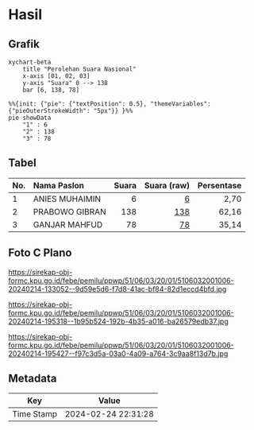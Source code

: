 # Hasil

## Grafik

```mermaid
xychart-beta
    title "Perolehan Suara Nasional"
    x-axis [01, 02, 03]
    y-axis "Suara" 0 --> 138
    bar [6, 138, 78]
```

```mermaid
%%{init: {"pie": {"textPosition": 0.5}, "themeVariables": {"pieOuterStrokeWidth": "5px"}} }%%
pie showData
    "1" : 6
    "2" : 138
    "3" : 78
```

## Tabel

| No. | Nama Paslon    | Suara | Suara (raw) | Persentase |
|:--- |:-------------- | -----:| -----------:| ----------:|
| 1   | ANIES MUHAIMIN | 6     | [6][p-1]    | 2,70       |
| 2   | PRABOWO GIBRAN | 138   | [138][p-2]  | 62,16      |
| 3   | GANJAR MAHFUD  | 78    | [78][p-3]   | 35,14      |


[p-1]: https://github.com/gigit-pemilu/pemilu-2024/blob/main/pilpres/hitung-suara/sub/51-bali/sub/06-bangli/sub/03-tembuku/sub/2001-jehem/sub/006-tps/sub/paslon-1.txt
[p-2]: https://github.com/gigit-pemilu/pemilu-2024/blob/main/pilpres/hitung-suara/sub/51-bali/sub/06-bangli/sub/03-tembuku/sub/2001-jehem/sub/006-tps/sub/paslon-2.txt
[p-3]: https://github.com/gigit-pemilu/pemilu-2024/blob/main/pilpres/hitung-suara/sub/51-bali/sub/06-bangli/sub/03-tembuku/sub/2001-jehem/sub/006-tps/sub/paslon-3.txt

## Foto C Plano

https://sirekap-obj-formc.kpu.go.id/febe/pemilu/ppwp/51/06/03/20/01/5106032001006-20240214-133052--9d59e5d6-f7d8-41ac-bf84-82d1eccd4bfd.jpg

https://sirekap-obj-formc.kpu.go.id/febe/pemilu/ppwp/51/06/03/20/01/5106032001006-20240214-195318--1b95b524-192b-4b35-a016-ba26579edb37.jpg

https://sirekap-obj-formc.kpu.go.id/febe/pemilu/ppwp/51/06/03/20/01/5106032001006-20240214-195427--f97c3d5a-03a0-4a09-a764-3c9aa8f13d7b.jpg


## Metadata

| Key        | Value               |
| ---------- | ------------------- |
| Time Stamp | 2024-02-24 22:31:28 |



